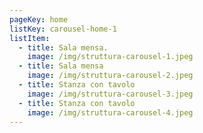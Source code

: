 ```yaml
---
pageKey: home
listKey: carousel-home-1
listItem:
  - title: Sala mensa.
    image: /img/struttura-carousel-1.jpeg
  - title: Sala mensa
    image: /img/struttura-carousel-2.jpeg
  - title: Stanza con tavolo
    image: /img/struttura-carousel-3.jpeg
  - title: Stanza con tavolo
    image: /img/struttura-carousel-4.jpeg
---
```

